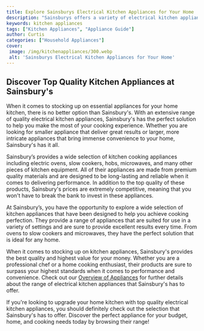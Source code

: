 ```yaml
---
title: Explore Sainsburys Electrical Kitchen Appliances for Your Home
description: "Sainsburys offers a variety of electrical kitchen appliances for your home from coffee makers to blenders kettles to microwaves Discover which appliance is best for you and your home needs"
keywords: kitchen appliances
tags: ["Kitchen Appliances", "Appliance Guide"]
author: Curtis
categories: ["Household Appliances"]
cover: 
 image: /img/kitchenappliances/300.webp
 alt: 'Sainsburys Electrical Kitchen Appliances for Your Home'
---
```

## Discover Top Quality Kitchen Appliances at Sainsbury's

When it comes to stocking up on essential appliances for your home kitchen, there is no better option than Sainsbury's. With an extensive range of quality electrical kitchen appliances, Sainsbury's has the perfect solution to help you make the most of your cooking experience. Whether you are looking for smaller appliance that deliver great results or larger, more intricate appliances that bring immense convenience to your home, Sainsbury's has it all. 

Sainsbury’s provides a wide selection of kitchen cooking appliances including electric ovens, slow cookers, hobs, microwaves, and many other pieces of kitchen equipment. All of their appliances are made from premium quality materials and are designed to be long-lasting and reliable when it comes to delivering performance. In addition to the top quality of these products, Sainsbury's prices are extremely competitive, meaning that you won't have to break the bank to invest in these appliances. 

At Sainsbury’s, you have the opportunity to explore a wide selection of kitchen appliances that have been designed to help you achieve cooking perfection. They provide a range of appliances that are suited for use in a variety of settings and are sure to provide excellent results every time. From ovens to slow cookers and microwaves, they have the perfect solution that is ideal for any home. 

When it comes to stocking up on kitchen appliances, Sainsbury's provides the best quality and highest value for your money. Whether you are a professional chef or a home cooking enthusiast, their products are sure to surpass your highest standards when it comes to performance and convenience. Check out our [Overview of Appliances](./pages/appliance-overview) for further details about the range of electrical kitchen appliances that Sainsbury's has to offer. 

If you're looking to upgrade your home kitchen with top quality electrical kitchen appliances, you should definitely check out the selection that Sainsbury's has to offer. Discover the perfect appliance for your budget, home, and cooking needs today by browsing their range!

